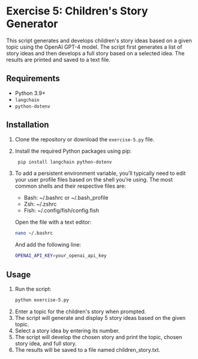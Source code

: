 # Exercise 5: Children's Story Generator

This script generates and develops children's story ideas based on a given topic using the OpenAI GPT-4 model. The script first generates a list of story ideas and then develops a full story based on a selected idea. The results are printed and saved to a text file.

## Requirements

- Python 3.9+
- `langchain`
- `python-dotenv`

## Installation

1. Clone the repository or download the `exercise-5.py` file.
2. Install the required Python packages using pip:
   ```bash
    pip install langchain python-dotenv
    ```
3. To add a persistent environment variable, you’ll typically need to edit your user profile files based on the shell you’re using. The most common shells and their respective files are:

    - Bash: ~/.bashrc or ~/.bash_profile
	- Zsh: ~/.zshrc
	- Fish: ~/.config/fish/config.fish

    Open the file with a text editor:
    ```bash
    nano ~/.bashrc
    ```
    And add the following line:
    ```bash
    OPENAI_API_KEY=your_openai_api_key
    ```

## Usage

1. Run the script:
    ```bash
    python exercise-5.py
    ```
2. Enter a topic for the children's story when prompted.
3. The script will generate and display 5 story ideas based on the given topic.
4. Select a story idea by entering its number.
5. The script will develop the chosen story and print the topic, chosen story idea, and full story.
6. The results will be saved to a file named children_story.txt.

